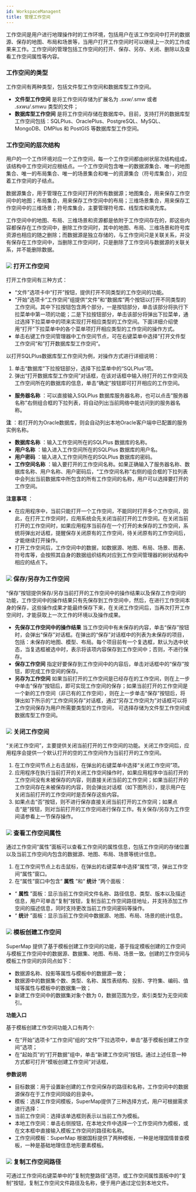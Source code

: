 ```yaml
---
id: WorkspaceManagent
title: 管理工作空间
---
```

工作空间是用户进行地理操作时的工作环境，包括用户在该工作空间中打开的数据源、保存的地图、布局和场景等，当用户打开工作空间时可以继续上一次的工作成果来工作。工作空间的管理包括工作空间的打开、保存、另存、关闭、删除以及查看工作空间属性等内容。

### 工作空间的类型

工作空间有两种类型，包括文件型工作空间和数据库型工作空间。

* **文件型工作空间** 是将工作空间存储为扩展名为 *.sxw/*.smw 或者 *.sxwu/*.smwu 类型的文件；
* **数据库型工作空间** 是将工作空间存储在数据库中。目前，支持打开的数据库型工作空间包括：SQLPlus、OraclePlus、PostgreSQL、MySQL、MongoDB、DMPlus 和 PostGIS 等数据库型工作空间。

### 工作空间的层次结构

用户的一个工作环境对应一个工作空间，每一个工作空间都由树状层次结构组成，该结构中工作空间对应根结点。一个工作空间包含唯一的数据源集合、唯一的地图集合、唯一的布局集合、唯一的场景集合和唯一的资源集合（符号库集合），对应着工作空间的子结点。

数据源集合，用于管理在工作空间打开的所有数据源；地图集合，用来保存工作空间中的地图；布局集合，用来保存工作空间中的布局；三维场景集合，用来保存工作空间中的三维场景；符号库集合，主要管理符号库、线型库和填充库。

工作空间中的地图、布局、三维场景和资源都是依附于工作空间存在的，即这些内容都保存在工作空间中，删除工作空间时，其中的地图、布局、三维场景和符号库资源也相应的随之删除；而数据源是独立存储的，与工作空间只是关联关系，并没有保存在工作空间中，当删除工作空间时，只是删除了工作空间与数据源的关联关系，并不能删除数据。

### ![](../../img/read.gif) 打开工作空间

打开工作空间有三种方式：

* “文件”选项卡中“打开”按钮，提供打开不同类型的工作空间的功能。
* “开始”选项卡“工作空间”组提供“文件”和“数据库”两个按钮以打开不同类型的工作空间。其中下拉按钮包含两个部分，一是按钮部分，单击该部分将执行下拉菜单中第一项的功能；二是下拉按钮部分，单击该部分将弹出下拉菜单，通过选择下拉菜单中的项来实现打开相应类型的工作空间。下面详细介绍使用“打开”下拉菜单中的各个菜单项打开相应类型的工作空间的操作方式。
* 单击右键工作空间管理器中工作空间节点，可在右键菜单中选择”打开文件型工作空间“和”打开数据库型工作空间“。

以打开SQLPlus数据库型工作空间为例，对操作方式进行详细说明：

1. 单击“数据库”下拉按钮部分，选择下拉菜单中的“SQLPlus”项。
2. 弹出“打开数据库型工作空间”对话框，在该对话框中输入待打开的工作空间及工作空间所在的数据库的信息，单击“确定”按钮即可打开相应的工作空间。
* **服务器名称** ：可以直接输入SQLPlus 数据库服务器名称，也可以点击“服务器名称”右侧组合框的下拉列表，将自动列出当前网络中能访问到的服务器名称。 

**注** ：若打开的为Oracle数据库，则会自动列出本地Oracle客户端中已配置的服务实例名称。

* **数据库名称** ：输入工作空间所在的SQLPlus 数据库的名称。
* **用户名称** ：输入进入工作空间所在的SQLPlus 数据库的用户名。
* **用户密码** ：输入进入工作空间所在的SQLPlus 数据库的密码。
* **工作空间名称** ：输入要打开的工作空间名称。如果正确输入了服务器名称、数据库名称、用户名称、用户密码后，“工作空间名称”右侧的组合框的下拉列表中会列出当前数据库中所包含的所有工作空间的名称，用户可以选择要打开的工作空间。

**注意事项** ：

* 在应用程序中，当前只能打开一个工作空间，不能同时打开多个工作空间，因此，在打开工作空间时，应用系统会先关闭当前打开的工作空间。在关闭当前打开的工作空间时，如果应用程序当前存在一个打开的未保存的工作空间，系统将弹出对话框，提醒保存关闭原有的工作空间，待关闭原有的工作空间后，才能继续打开操作。
* 打开工作空间后，工作空间中的数据，如数据源、地图、布局、场景、图表、符号库等，会按照其自身的数据组织结构对应到工作空间管理器的树状结构中相应的结点下。

### ![](../../img/read.gif) 保存/另存为工作空间

“保存”按钮提供保存/另存当前打开的工作空间中的操作结果以及保存工作空间的功能，工作空间中的操作结果只有先保存到工作空间中，然后，在进行工作空间本身的保存，这些操作成果才能最终保存下来，在关闭工作空间后，当再次打开工作空间时，才能获取上一次工作的环境以及操作成果。

* **先保存工作空间中的操作结果** 当工作空间中有未保存的内容，单击“保存”按钮时，会弹出“保存”对话框。在弹出的“保存”对话框中的列表为未保存的项目，包括：未保存的地图、模型、布局。每个项目前有一个复选框，默认为选中状态，当复选框被选中时，表示将该项内容保存到工作空间中；否则，不进行保存。
* **保存工作空间** 指定好要保存到工作空间中的内容后，单击对话框中的“保存”按钮，即完成工作空间的保存。
* **另存为工作空间** 如果当前打开的工作空间是已经存在的工作空间，则在上一步中单击“保存”按钮后，即可实现工作空间的保存；如果当前打开的工作空间是一个新的工作空间（非已有的工作空间），则在上一步单击“保存”按钮后，将弹出如下所示的“工作空间另存”对话框，通过“另存工作空间为”对话框可以将工作空间保存为用户所需要类型的工作空间， 可选择存储为文件型工作空间或数据库型工作空间。

### ![](../../img/read.gif) 关闭工作空间

“关闭工作空间”，主要提供关闭当前打开的工作空间的功能。关闭工作空间后，应用程序会提供一个默认打开的空的工作空间作为当前打开的工作空间。

1. 在工作空间节点上右击鼠标，在弹出的右键菜单中选择“关闭工作空间”项。
2. 应用程序在执行当前打开的关闭工作空间操作时，如果应用程序中当前打开的工作空间没有未被保存的内容，则直接关闭当前的工作空间；如果当前打开的工作空间存在未被保存的内容，则会弹出对话框（如下图所示），提示用户在关闭当前打开的工作空间时是否保存这些内容。
3. 如果点击“否”按钮，则不进行保存直接关闭当前打开的工作空间；如果点击“是”按钮，则对当前打开的工作空间进行保存工作。有关保存/另存为工作空间请参看上一节保存操作。

### ![](../../img/read.gif) 查看工作空间属性

通过工作空间“属性”面板可以查看工作空间的属性信息，包括工作空间的存储位置以及当前工作空间内包含的数据源、地图、布局、场景等统计信息。

1. 在工作空间节点上右击鼠标，在弹出的右键菜单中选择“属性”项，弹出工作空间“属性”窗口。
2. 在“属性”窗口中包含“ **属性** ”和“ **统计** ”两个面板：
* “ **属性** ”面板：显示当前工作空间文件名称、路径信息、类型、版本以及描述信息，用户可单击“复制”按钮，复制当前工作空间路径地址，并支持添加工作空间的描述信息，同时支持更改当前工作空间密码等操作。
* “ **统计** ”面板：显示当前工作空间中数据源、地图、布局、场景的统计信息。

### ![](../../img/read.gif) 模板创建工作空间

SuperMap
提供了基于模板创建工作空间的功能，基于指定模板创建的工作空间与模板工作空间中的数据源、数据集、地图、布局、场景一致。创建的工作空间与模板工作空间的异同点如下：

* 数据源名称、投影等属性与模板中的数据源一致；
* 数据源中的数据集个数、类型、名称、属性表结构、投影、字符集、编码、值域等属性与模板中的数据集一致；
* 新建工作空间中的数据集对象个数为 0，数据范围为空，索引类型为无空间索引。

**功能入口**

基于模板创建工作空间功能入口有两个:

* 在“开始”选项卡“工作空间”组的“文件”下拉选项中，单击“基于模板创建工作空间”选项；
* 在“起始页”的“打开数据”组中，单击“新建工作空间”按钮。通过上述任意一种方式都可打开“模板创建工作空间”对话框，

**参数说明**

* 目标数据：用于设置新创建的工作空间保存的路径和名称，工作空间中的数据源保存在于工作空间同级的目录中。
* 模板：选择工作空间模板，SuperMap提供了三种选择方式，用户可根据需求进行选择： 
* 当前工作空间：选择该单选框则表示以当前工作为模板。
* 本地工作空间：单击右侧按钮，在本地文件中选择一个工作空间作为模板，或在文本框中直接输入模板工作空间的路径和名称。
* 工作空间模板：SuperMap 根据国标提供了两种模板，一种是地理国情普查模板，一种是基础地理信息地形要素模板。

### ![](../../img/read.gif) 复制工作空间路径

可通过工作空间右键菜单中的“复制完整路径”选项，或工作空间属性面板中的“复制”按钮，复制工作空间文件路径及名称，便于用户通过定位到本地文件。
